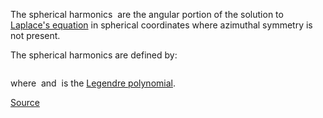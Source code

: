 The spherical harmonics <math>Y_l^m(\theta,\varphi)</math>
are the angular portion of the solution to 
[Laplace's equation](http://mathworld.wolfram.com/LaplacesEquation.html)
in spherical coordinates where azimuthal symmetry is not present.

The spherical harmonics are defined by:

<math>
 Y_l^m(\theta,\varphi)=\sqrt{\frac{2l+1}{4\pi}\frac{(l-m)!}{(l+m)!}}P_{l}^{m}(\cos\theta)e^{im\varphi}
 </math>

where <math>
m=-l,\,-(l-1),\,\ldots,\,0,\,\ldots,\,l-1,\,l
</math> and <math>
P_l^m
</math> is the [Legendre polynomial](http://mathworld.wolfram.com/LegendrePolynomial.html).


[Source](http://mathworld.wolfram.com/SphericalHarmonic.html)
